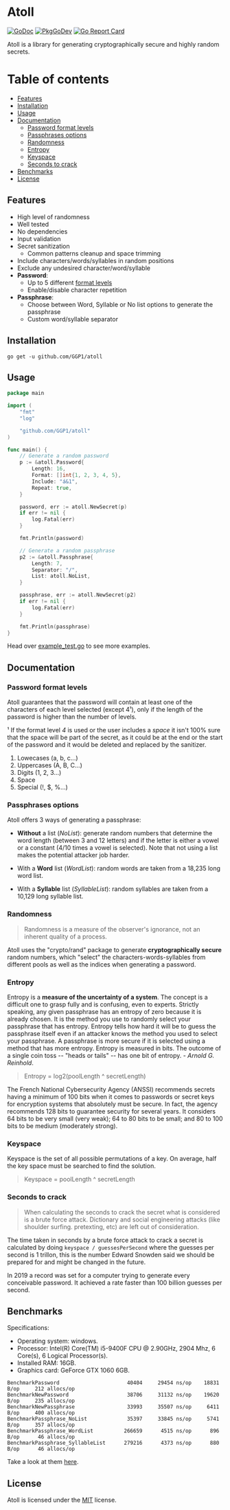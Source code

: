 # Atoll

[![GoDoc](https://img.shields.io/static/v1?label=godoc&message=reference&color=blue)](https://godoc.org/github.com/GGP1/atoll)
[![PkgGoDev](https://pkg.go.dev/badge/github.com/GGP1/atoll)](https://pkg.go.dev/github.com/GGP1/atoll)
[![Go Report Card](https://goreportcard.com/badge/github.com/GGP1/atoll)](https://goreportcard.com/report/github.com/GGP1/atoll)

Atoll is a library for generating cryptographically secure and highly random secrets.

# Table of contents

- [Features](#features)
- [Installation](#installation)
- [Usage](#usage)
- [Documentation](#documentation)
    - [Password format levels](#password-format-levels)
    - [Passphrases options](#passphrases-options)
    - [Randomness](#randomness)
    - [Entropy](#entropy)
    - [Keyspace](#keyspace)
    - [Seconds to crack](#seconds-to-crack)
- [Benchmarks](#benchmarks)
- [License](#license)

## Features

- High level of randomness
- Well tested
- No dependencies
- Input validation
- Secret sanitization
    * Common patterns cleanup and space trimming
- Include characters/words/syllables in random positions
- Exclude any undesired character/word/syllable
- **Password**:
    * Up to 5 different [format levels](#password-format-levels)
    * Enable/disable character repetition
- **Passphrase**:
    * Choose between Word, Syllable or No list options to generate the passphrase
    * Custom word/syllable separator

## Installation

```
go get -u github.com/GGP1/atoll
```

## Usage

```go
package main

import (
    "fmt"
    "log"

    "github.com/GGP1/atoll"
)

func main() {
    // Generate a random password
    p := &atoll.Password{
        Length: 16,
        Format: []int{1, 2, 3, 4, 5},
        Include: "á&1",
        Repeat: true,
    }

    password, err := atoll.NewSecret(p)
    if err != nil {
        log.Fatal(err)
    }

    fmt.Println(password)

    // Generate a random passphrase
    p2 := &atoll.Passphrase{
        Length: 7,
        Separator: "/",
        List: atoll.NoList,
    }

    passphrase, err := atoll.NewSecret(p2)
    if err != nil {
        log.Fatal(err)
    }

    fmt.Println(passphrase)
}
```

Head over [example_test.go](/example_test.go) to see more examples.

## Documentation

### Password format levels

Atoll guarantees that the password will contain at least one of the characters of each level selected (except 4¹), only if the length of the password is higher than the number of levels.

¹ If the format level *4* is used or the user includes a *space* it isn't 100% sure that the space will be part of the secret, as it could be at the end or the start of the password and it would be deleted and replaced by the sanitizer.

1. Lowecases (a, b, c...)
2. Uppercases (A, B, C...)
3. Digits (1, 2, 3...)
4. Space
5. Special (!, $, %...)

### Passphrases options

Atoll offers 3 ways of generating a passphrase:

- **Without** a list (*NoList*): generate random numbers that determine the word length (between 3 and 12 letters) and if the letter is either a vowel or a constant (4/10 times a vowel is selected). Note that not using a list makes the potential attacker job harder.

- With a **Word** list (*WordList*): random words are taken from a 18,235 long word list.
    
- With a **Syllable** list (*SyllableList*): random syllables are taken from a 10,129 long syllable list.

### Randomness

> Randomness is a measure of the observer's ignorance, not an inherent quality of a process.

Atoll uses the "crypto/rand" package to generate **cryptographically secure** random numbers, which "select" the characters-words-syllables from different pools as well as the indices when generating a password.

### Entropy

Entropy is a **measure of the uncertainty of a system**. The concept is a difficult one to grasp fully and is confusing, even to experts. Strictly speaking, any given passphrase has an entropy of zero because it is already chosen. It is the method you use to randomly select your passphrase that has entropy. Entropy tells how hard it will be to guess the passphrase itself even if an attacker knows the method you used to select your passphrase. A passphrase is more secure if it is selected using a method that has more entropy. Entropy is measured in bits. The outcome of a single coin toss -- "heads or tails" -- has one bit of entropy. - *Arnold G. Reinhold*.

> Entropy = log2(poolLength ^ secretLength)

The French National Cybersecurity Agency (ANSSI) recommends secrets having a minimum of 100 bits when it comes to passwords or secret keys for encryption systems that absolutely must be secure. In fact, the agency recommends 128 bits to guarantee security for several years. It considers 64 bits to be very small (very weak); 64 to 80 bits to be small; and 80 to 100 bits to be medium (moderately strong).

### Keyspace

Keyspace is the set of all possible permutations of a key. On average, half the key space must be searched to find the solution.

> Keyspace = poolLength ^ secretLength

### Seconds to crack

> When calculating the seconds to crack the secret what is considered is a brute force attack. Dictionary and social engineering attacks (like shoulder surfing. pretexting, etc) are left out of consideration.

The time taken in seconds by a brute force attack to crack a secret is calculated by doing `keyspace / guessesPerSecond` where the guesses per second is 1 trillon, this is the number Edward Snowden said we should be prepared for and might be changed in the future.

In 2019 a record was set for a computer trying to generate every conceivable password. It achieved a rate faster than 100 billion guesses per second.

## Benchmarks

Specifications: 
* Operating system: windows.
* Processor: Intel(R) Core(TM) i5-9400F CPU @ 2.90GHz, 2904 Mhz, 6 Core(s), 6 Logical Processor(s).
* Installed RAM: 16GB.
* Graphics card: GeForce GTX 1060 6GB.

```
BenchmarkPassword                  	   40404     29454 ns/op    18831 B/op     212 allocs/op
BenchmarkNewPassword               	   38706     31132 ns/op    19620 B/op     235 allocs/op
BenchmarkNewPassphrase             	   33993     35507 ns/op     6411 B/op     400 allocs/op
BenchmarkPassphrase_NoList         	   35397     33845 ns/op     5741 B/op     357 allocs/op
BenchmarkPassphrase_WordList       	  266659      4515 ns/op      896 B/op      46 allocs/op
BenchmarkPassphrase_SyllableList   	  279216      4373 ns/op      880 B/op      46 allocs/op
```

Take a look at them [here](/benchmark_test.go).

## License

Atoll is licensed under the [MIT](/LICENSE) license.